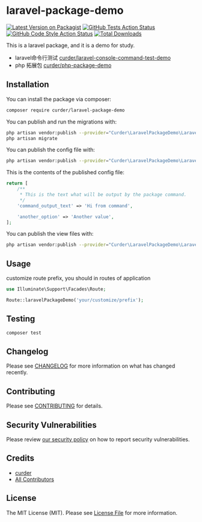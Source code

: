 # laravel-package-demo

[![Latest Version on Packagist](https://img.shields.io/packagist/v/curder/laravel-package-demo.svg?style=flat-square)](https://packagist.org/packages/curder/laravel-package-demo)
[![GitHub Tests Action Status](https://img.shields.io/github/workflow/status/curder/laravel-package-demo/run-tests?label=tests)](https://github.com/curder/laravel-package-demo/actions?query=workflow%3ATests+branch%3Amaster)
[![GitHub Code Style Action Status](https://img.shields.io/github/workflow/status/curder/laravel-package-demo/Check%20&%20fix%20styling?label=code%20style)](https://github.com/curder/laravel-package-demo/actions?query=workflow%3A"Check+%26+fix+styling"+branch%3Amaster)
[![Total Downloads](https://img.shields.io/packagist/dt/curder/laravel-package-demo.svg?style=flat-square)](https://packagist.org/packages/curder/laravel-package-demo)


This is a laravel package, and it is a demo for study.

- laravel命令行测试 [curder/laravel-console-command-test-demo](https://github.com/curder/laravel-console-command-test-demo)
- php 拓展包 [curder/php-package-demo](https://github.com/curder/php-package-demo)

## Installation

You can install the package via composer:

```bash
composer require curder/laravel-package-demo
```

You can publish and run the migrations with:

```bash
php artisan vendor:publish --provider="Curder\LaravelPackageDemo\LaravelPackageDemoServiceProvider" --tag="laravel-package-demo-migrations"
php artisan migrate
```

You can publish the config file with:
```bash
php artisan vendor:publish --provider="Curder\LaravelPackageDemo\LaravelPackageDemoServiceProvider" --tag="laravel-package-demo-config"
```

This is the contents of the published config file:

```php
return [
    /**
     * This is the text what will be output by the package command.
     */
    'command_output_text' => 'Hi from command',

    'another_option' => 'Another value',
];
```

You can publish the view files with:
```bash
php artisan vendor:publish --provider="Curder\LaravelPackageDemo\LaravelPackageDemoServiceProvider" --tag="laravel-package-demo-views"
```


## Usage

customize route prefix, you should in routes of application

```php
use Illuminate\Support\Facades\Route;

Route::laravelPackageDemo('your/customize/prefix');
```

## Testing

```bash
composer test
```

## Changelog

Please see [CHANGELOG](CHANGELOG.md) for more information on what has changed recently.

## Contributing

Please see [CONTRIBUTING](.github/CONTRIBUTING.md) for details.

## Security Vulnerabilities

Please review [our security policy](../../security/policy) on how to report security vulnerabilities.

## Credits

- [curder](https://github.com/curder)
- [All Contributors](../../contributors)

## License

The MIT License (MIT). Please see [License File](LICENSE.md) for more information.
